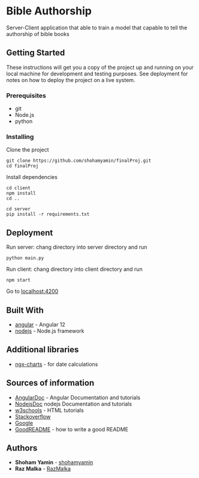 # Bible Authorship

Server-Client application that able to train a model that capable to tell the authorship of bible books


## Getting Started

These instructions will get you a copy of the project up and running on your local machine for development and testing purposes. See deployment for notes on how to deploy the project on a live system.

### Prerequisites

- git
- Node.js
- python

### Installing

Clone the project

```
git clone https://github.com/shohamyamin/finalProj.git
cd finalProj

```
Install dependencies

```
cd client 
npm install
cd ..
```

```
cd server 
pip install -r requirements.txt
```
## Deployment

Run server:
chang directory into server directory and run

```
python main.py
```

Run client:
chang directory into client directory and run

```
npm start
```

Go to [localhost:4200](http://localhost:4200) 


## Built With

- [angular](https://angular.io) - Angular 12
- [nodejs](https://nodejs.org) - Node.js framework

## Additional libraries

- [ngx-charts](https://www.npmjs.com/package/@swimlane/ngx-charts) - for date calculations

## Sources of information

- [AngularDoc](https://angular.io/docs) - Angular Documentation and tutorials
- [NodejsDoc](https://nodejs.org/en/docs/guides/getting-started-guide/) nodejs Documentation and tutorials
- [w3schools](https://www.w3schools.com/html/) - HTML tutorials
- [Stackoverflow](https://stackoverflow.com/questions)
- [Google](https://www.google.com/)
- [GoodREADME](https://gist.github.com/PurpleBooth/109311bb0361f32d87a2) - how to write a good README


## Authors

- **Shoham Yamin** - [shohamyamin](https://github.com/shohamyamin)
- **Raz Malka** - [RazMalka](https://github.com/RazMalka)
